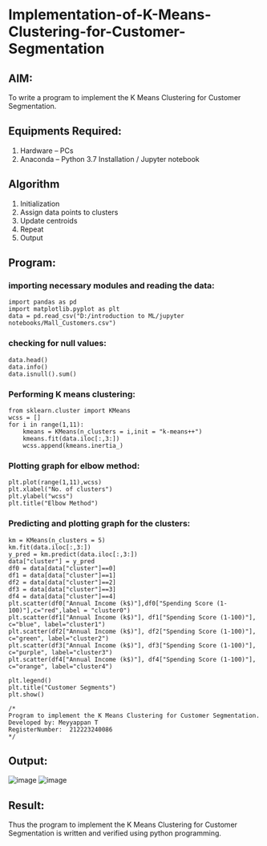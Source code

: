 # Implementation-of-K-Means-Clustering-for-Customer-Segmentation

## AIM:
To write a program to implement the K Means Clustering for Customer Segmentation.

## Equipments Required:
1. Hardware – PCs
2. Anaconda – Python 3.7 Installation / Jupyter notebook

## Algorithm
1. Initialization
2. Assign data points to clusters
3. Update centroids
4. Repeat
5. Output

## Program:
### importing necessary modules and reading the data:
```
import pandas as pd
import matplotlib.pyplot as plt
data = pd.read_csv("D:/introduction to ML/jupyter notebooks/Mall_Customers.csv")
```
### checking for null values:
```
data.head()
data.info()
data.isnull().sum()
```

### Performing K means clustering:
```
from sklearn.cluster import KMeans
wcss = []
for i in range(1,11):
    kmeans = KMeans(n_clusters = i,init = "k-means++")
    kmeans.fit(data.iloc[:,3:]) 
    wcss.append(kmeans.inertia_)
```
### Plotting graph for elbow method:
```
plt.plot(range(1,11),wcss)
plt.xlabel("No. of clusters")
plt.ylabel("wcss")
plt.title("Elbow Method")
```
### Predicting and plotting graph for the clusters:
```
km = KMeans(n_clusters = 5)
km.fit(data.iloc[:,3:])
y_pred = km.predict(data.iloc[:,3:])
data["cluster"] = y_pred
df0 = data[data["cluster"]==0]
df1 = data[data["cluster"]==1]
df2 = data[data["cluster"]==2]
df3 = data[data["cluster"]==3]
df4 = data[data["cluster"]==4]
plt.scatter(df0["Annual Income (k$)"],df0["Spending Score (1-100)"],c="red",label = "cluster0")
plt.scatter(df1["Annual Income (k$)"], df1["Spending Score (1-100)"], c="blue", label="cluster1")
plt.scatter(df2["Annual Income (k$)"], df2["Spending Score (1-100)"], c="green", label="cluster2")
plt.scatter(df3["Annual Income (k$)"], df3["Spending Score (1-100)"], c="purple", label="cluster3")
plt.scatter(df4["Annual Income (k$)"], df4["Spending Score (1-100)"], c="orange", label="cluster4")

plt.legend()
plt.title("Customer Segments")
plt.show()
```



```
/*
Program to implement the K Means Clustering for Customer Segmentation.
Developed by: Meyyappan T
RegisterNumber:  212223240086
*/
```

## Output:
![image](https://github.com/arbasil05/Implementation-of-K-Means-Clustering-for-Customer-Segmentation/assets/144218037/aa5eac9a-2336-4c29-8681-019d03a473b4)
![image](https://github.com/arbasil05/Implementation-of-K-Means-Clustering-for-Customer-Segmentation/assets/144218037/4b4f73ab-5ec9-43e8-9645-22965cdbf6b8)




## Result:
Thus the program to implement the K Means Clustering for Customer Segmentation is written and verified using python programming.
